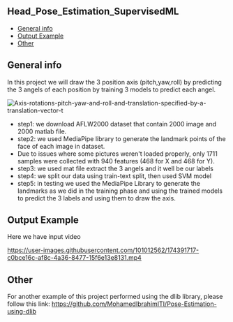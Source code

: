 ## Head_Pose_Estimation_SupervisedML
* [General info](#general-info)
* [Output Example](#Output-Examples)
* [Other](#Other)



## General info
In this project we will draw the 3 position axis (pitch,yaw,roll) by predicting the 3 angels of each position by training 3 models to predict each angel.


![Axis-rotations-pitch-yaw-and-roll-and-translation-specified-by-a-translation-vector-t](https://user-images.githubusercontent.com/101005712/174389225-7f15aa6d-05ff-4afc-a1ad-9cbf24396f26.png)


* step1: we download  AFLW2000 dataset that contain 2000 image and 2000 matlab file.
* step2: we used MediaPipe library to generate the landmark points of the face of each image in dataset.
* Due to issues where some pictures weren't loaded properly, only 1711 samples were collected with 940 features (468 for X and 468 for Y).
* step3: we used mat file extract the 3 angels and it well be our labels
* step4: we split our data using train-text split, then used SVM model  
* step5: in testing we used the MediaPipe Library to generate the landmarks as we did in the training phase and using the trained models to predict the 3 labels and using them to draw the axis.




## Output Example
Here we have input video 

https://user-images.githubusercontent.com/101012562/174391717-c0bce16c-af8c-4a36-8477-15f6e13e8131.mp4






## Other

For another example of this project performed using the dlib library, please follow this link:
https://github.com/MohamedIbrahimITI/Pose-Estimation-using-dlib
